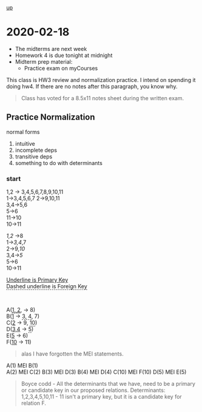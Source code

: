 [up](./index.md)

# 2020-02-18

- The midterms are next week
- Homework 4 is due tonight at midnight
- Midterm prep material:
	- Practice exam on myCourses

This class is HW3 review and normalization practice. I intend on spending it doing hw4. If there are no notes after this paragraph, you know why.

> Class has voted for a 8.5x11 notes sheet during the written exam.

## Practice Normalization

normal forms

1. intuitive
2. incomplete deps
3. transitive deps
4. something to do with determinants

### start

1,2 -> 3,4,5,6,7,8,9,10,11  
1->3,4,5,6,7
2->9,10,11  
3,4->5,6  
5->6  
11->10  
10->11  

*1,2* ->8  
1->*3,4*,7  
2->9,*10*  
3,4->*5*  
5->6    
10->11  

<span style='text-decoration:underline;'>Underline is Primary Key</span>  
<span style='border-bottom:1px dashed;'>Dashed underline is Foreign Key</span>

<span style='text-decoration:underline;'></span>  
<span style='border-bottom:1px dashed;'></span>

A(<span style='text-decoration:underline;'><span style='border-bottom:1px dashed;'>1, 2</span></span>, &rarr; 8)  \
B(<span style='text-decoration:underline;'>1</span> &rarr; <span style='border-bottom:1px dashed;'>3, 4</span>, 7)  \
C(<span style='text-decoration:underline;'>2</span> &rarr; 9, <span style='border-bottom:1px dashed;'>10</span>)  \
D(<span style='text-decoration:underline;'>3,4</span> &rarr; <span style='border-bottom:1px dashed;'>5</span>)  \
E(<span style='text-decoration:underline;'>5</span> &rarr; 6)  \
F(<span style='text-decoration:underline;'>10</span> &rarr; 11)

> alas I have forgotten the MEI statements.

A(1) MEI B(1)  
A(2) MEI C(2)
B(3) MEI D(3)
B(4) MEI D(4)
C(10) MEI F(10)
D(5) MEI E(5)

> Boyce codd - All the determinants that we have, need to be a primary or candidate key in our proposed relations.
> Determinants: 1,2,3,4,5,10,11 - 11 isn't a primary key, but it is a candidate key for relation F.
